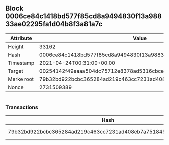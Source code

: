 ## Block 0006ce84c1418bd577f85cd8a9494830f13a98833ae02295fa1d04b8f3a81a7c

Attribute | Value
--- | ---
Height | 33162
Hash | 0006ce84c1418bd577f85cd8a9494830f13a98833ae02295fa1d04b8f3a81a7c
Timestamp | 2021-04-24T00:31:00+00:00
Target | 00254142f49eaaa504dc75712e8378ad5316cbcead634704b3734b6271167cc4
Merke root | 79b32bd922bcbc365284ad219c463cc7231ad408eb7a751845f3d8b9f4d53d74
Nonce | 2731509389

```

```

### Transactions

Hash | Amount
--- | ---
[79b32bd922bcbc365284ad219c463cc7231ad408eb7a751845f3d8b9f4d53d74](79b32bd922bcbc365284ad219c463cc7231ad408eb7a751845f3d8b9f4d53d74.md) | 10.00000000 SKEPTI 
